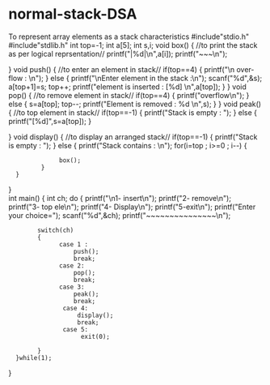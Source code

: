 # normal-stack-DSA
To represent array elements as a stack characteristics 
#include"stdio.h"
#include"stdlib.h"
int top=-1;
int a[5];
int s,i;
void box()
{
     //to print the stack as per logical reprsentation//
     printf("|%d|\n",a[i]);
     printf("~~~\n");
           
 }
void push()
{
      //to enter an element in stack//
      if(top==4)
      {
            printf("\n over-flow : \n");
      }
      else
      {
            printf("\nEnter element in the stack :\n");
            scanf("%d",&s);
            a[top+1]=s;
            top++;
            printf("element is inserted : [%d] \n",a[top]);
      }
}
void pop()
{
      //to remove element in stack//
      if(top==4)
      {
            printf("overflow\n");
      }
      else
      {
            s=a[top];
            top--;
            printf("Element is removed : %d \n",s);
      }
}
void peak()
{
          //to top element in stack//
          if(top==-1)
          {
                printf("Stack is empty : ");
          }
          else
          {
             printf("[%d]",s=a[top]);
          }
            
 }
void display()
{
      //to display an arranged stack//
      if(top==-1)
      {
           printf("Stack is empty : ");
      }
      else
      {
            printf("Stack contains : \n");
            for(i=top ; i>=0 ; i--)
            {
                  
                  box();
             }
      }
            
}      
int main()
{
      int ch;
      do
      {
            printf("\n1- insert\n");
            printf("2- remove\n");
            printf("3- top ele\n");
            printf("4- Display\n");
            printf("5-exit\n");
            printf("Enter your choice=");
            scanf("%d",&ch);
            printf("~~~~~~~~~~~~~~~\n");
            
            switch(ch)
            {
                  case 1 :
                      push();
                      break;
                  case 2:
                      pop();
                      break;
                  case 3:
                      peak();
                      break;
                   case 4:
                       display();
                       break;
                   case 5:
                        exit(0);
                      
            }
      }while(1);
            
}

